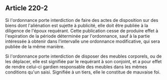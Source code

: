 Article 220-2
----
Si l'ordonnance porte interdiction de faire des actes de disposition sur des
biens dont l'aliénation est sujette à publicité, elle doit être publiée à la
diligence de l'époux requérant. Cette publication cesse de produire effet à
l'expiration de la période déterminée par l'ordonnance, sauf à la partie
intéressée à obtenir dans l'intervalle une ordonnance modificative, qui sera
publiée de la même manière.

Si l'ordonnance porte interdiction de disposer des meubles corporels, ou de les
déplacer, elle est signifiée par le requérant à son conjoint, et a pour effet de
rendre celui-ci gardien responsable des meubles dans les mêmes conditions qu'un
saisi. Signifiée à un tiers, elle le constitue de mauvaise foi.
